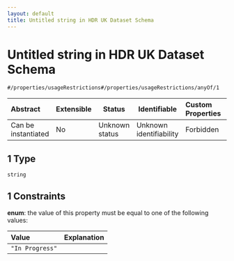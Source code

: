 ```yaml
---
layout: default
title: Untitled string in HDR UK Dataset Schema
---
```

# Untitled string in HDR UK Dataset Schema

```txt
#/properties/usageRestrictions#/properties/usageRestrictions/anyOf/1
```




| Abstract            | Extensible | Status         | Identifiable            | Custom Properties | Additional Properties | Access Restrictions | Defined In                                                                    |
| :------------------ | ---------- | -------------- | ----------------------- | :---------------- | --------------------- | ------------------- | ----------------------------------------------------------------------------- |
| Can be instantiated | No         | Unknown status | Unknown identifiability | Forbidden         | Allowed               | none                | [dataset.schema.json\*](../schema/dataset.schema.json "open original schema") |

## 1 Type

`string`

## 1 Constraints

**enum**: the value of this property must be equal to one of the following values:

| Value           | Explanation |
| :-------------- | ----------- |
| `"In Progress"` |             |
